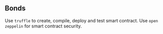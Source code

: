 ## Bonds

Use `truffle` to create, compile, deploy and test smart contract.
Use `open zeppelin` for smart contract security.



